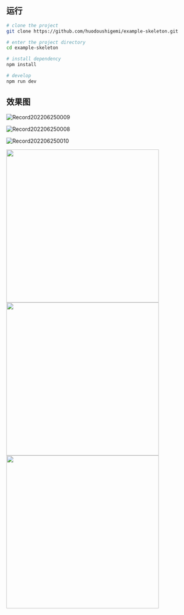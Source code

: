 ## 运行
```bash
# clone the project
git clone https://github.com/huodoushigemi/example-skeleton.git

# enter the project directory
cd example-skeleton

# install dependency
npm install

# develop
npm run dev
```
## 效果图

![Record202206250009](https://user-images.githubusercontent.com/41646242/175770558-48044e18-5a77-47ab-ad5c-5767de5a007f.gif)

![Record202206250008](https://user-images.githubusercontent.com/41646242/175770724-9565fd39-1bd5-4da6-9df8-b7dba8dbe562.gif)

![Record202206250010](https://user-images.githubusercontent.com/41646242/175770649-9f67808a-5765-4455-8461-a843ce37ba1e.gif)


<img src="https://user-images.githubusercontent.com/41646242/175766367-84d99ec7-8346-45c8-9441-bc3dd7d51cb0.gif" width="400" />

<img src="https://user-images.githubusercontent.com/41646242/175766370-49f33278-0cd0-42c6-9ed3-216bbf9abd5e.gif" width="400" />

<img src="https://user-images.githubusercontent.com/41646242/175766372-7691d4df-063f-4114-9ef8-57671c305cb3.gif" width="400" />
